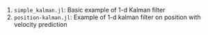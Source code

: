 1. `simple_kalman.jl`: Basic example of 1-d Kalman filter
2. `position-kalman.jl`: Example of 1-d kalman filter on position with velocity prediction

